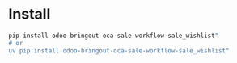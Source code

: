 # Install

```bash
pip install odoo-bringout-oca-sale-workflow-sale_wishlist"
# or
uv pip install odoo-bringout-oca-sale-workflow-sale_wishlist"
```
